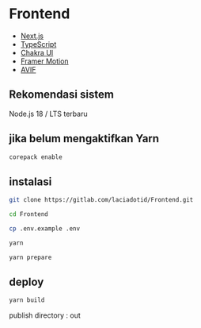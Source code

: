 # Frontend

- [Next.js](https://nextjs.org/)
- [TypeScript](https://www.typescriptlang.org/)
- [Chakra UI](https://chakra-ui.com/)
- [Framer Motion](https://www.framer.com/motion/)
- [AVIF](https://aomediacodec.github.io/av1-avif/)

## Rekomendasi sistem

Node.js 18 / LTS terbaru

## jika belum mengaktifkan Yarn

```bash
corepack enable
```

## instalasi

```bash
git clone https://gitlab.com/laciadotid/Frontend.git
```

```bash
cd Frontend
```

```bash
cp .env.example .env
```

```bash
yarn
```

```bash
yarn prepare
```

## deploy

```bash
yarn build
```

publish directory : out
